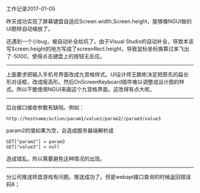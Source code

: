 工作记录2017-01-05

昨天成功实现了屏幕键盘自适应Screen.width,Screen.height，能够像NGUI做的UI那样自动缩放了。

还遇到一个小bug，被自动补全给坑了。由于Visual Studio的自动补全，导致本该写Screen.height的地方写成了screenRect.height，导致鼠标坐标换算过来飞出了-5000，使得点击键盘上的按钮无反应。

----

上面要求把输入手机号界面改成九宫格样式。UI设计师王鹏彬决定把原先的扁长形对话框，改成瘦高形。然后OnScreenKeyboard插件难以调整成设计图的样式。所以干脆使用NGUI来画这个九宫格界面。这改得有点大呢。

----

后台接口接收参数有缺陷。例如：

```
http://hostname/action/param1/value1/param2//param3/value3
```

param2的值如果为空，会造成服务器端解析成

```
GET["param2"] = param3
GET["value3"] = null
```

造成错乱。所以需要避免这种情况的出现。

----

分公司推送转盘游戏有问题。推送成功了。但是webapi接口查询的时候返回错误码8；
